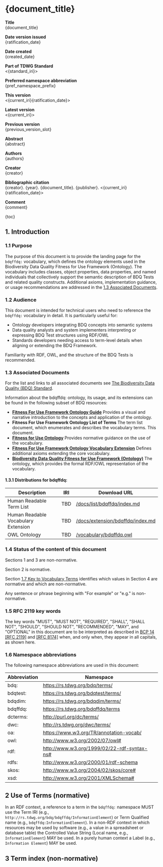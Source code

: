 <!--- Template for header, values provided from yaml configuration --->
# {document_title}

**Title**<br>
{document_title}

**Date version issued**<br>
{ratification_date}

**Date created**<br>
{created_date}

**Part of TDWG Standard**<br>
<{standard_iri}>

**Preferred namespace abbreviation**<br>
{pref_namespace_prefix}

**This version**<br>
<{current_iri}{ratification_date}>

**Latest version**<br>
<{current_iri}>

**Previous version**<br>
{previous_version_slot}

**Abstract**<br>
{abstract}

**Authors**<br>
{authors}

**Creator**<br>
{creator}

**Bibliographic citation**<br>
{creator}. {year}. {document_title}. {publisher}. <{current_iri}{ratification_date}>

**Comment**<br>
{comment}

{toc}

## 1. Introduction

### 1.1 Purpose

The purpose of this document is to provide the landing page for the `bdqffdq:` vocabulary, which defines the ontology elements used in the Biodiversity Data Quality Fitness for Use Framework (Ontology). The vocabulary includes classes, object properties, data properties, and named individuals that collectively support the semantic description of BDQ Tests and related quality constructs. Additional axioms, implementation guidance, or usage recommendations are addressed in the [1.3 Associated Documents](#13-associated-documents).

### 1.2 Audience

This document is intended for technical users who need to reference the `bdqffdq:` vocabulary in detail. It is particularly useful for:

- Ontology developers integrating BDQ concepts into semantic systems
- Data quality analysts and system implementers interpreting or expressing BDQ Test structures using RDF/OWL
- Standards developers needing access to term-level details when aligning or extending the BDQ Framework.

Familiarity with RDF, OWL, and the structure of the BDQ Tests is recommended.

### 1.3 Associated Documents

For the list and links to all associated documents see [The Biodiversity Data Quality (BDQ) Standard](../../../index.md).

Information about the bdqffdq: ontology, its usage, and its extensions can be found in the following subset of BDQ resources:

- [**Fitness For Use Framework Ontology Guide**](../../guide/bdqffdq/index.md) Provides a visual and narrative introduction to the concepts and application of the ontology.
- **Fitness For Use Framework Ontology List of Terms** The term list document, which enumerates and describes the vocabulary terms. This document.
- [**Fitness for Use Ontology**](../../bdqffdq/index.md) Provides normative guidance on the use of the vocabulary.
- [**Fitness For Use Framework Ontology Vocabulary Extension**](../../extension/bdqffdq/index.md) Defines additional axioms extending the core vocabulary.
- [**Biodiversity Data Quality Fitness for Use Framework (Ontology)**](../../../vocabulary/bdqffdq.owl) The ontology, which provides the formal RDF/OWL representation of the vocabulary.

#### 1.3.1 Distributions for bdqffdq:

| Description | IRI | Download URL |
| ----------- | --- | ------------ |
| Human Readable Term List            | TBD | [/docs/list/bdqffdq/index.md](../../list/bdqffdq/index.md) | 
| Human Readable Vocabulary Extension | TBD | [/docs/extension/bdqffdq/index.md](../../extension/bdqffdq/index.md) | 
| OWL Ontology                        | TBD | [/vocabulary/bdqffdq.owl](../../../vocabulary/bdqffdq.owl) |


### 1.4 Status of the content of this document

Sections 1 and 3 are non-normative.

Section 2 is normative.

Section [1.7 Key to Vocabulary Terms](#17-key-to-vocabulary-terms) identifies which values in Section 4 are normative and which are non-normative.

Any sentence or phrase beginning with "For example" or "e.g." is non-normative.

### 1.5 RFC 2119 key words

The key words "MUST", "MUST NOT", "REQUIRED", "SHALL", "SHALL NOT", "SHOULD", "SHOULD NOT", "RECOMMENDED", "MAY", and "OPTIONAL" in this document are to be interpreted as described in [BCP 14](https://www.rfc-editor.org/info/bcp14) [\[RFC 2119\]](https://datatracker.ietf.org/doc/html/rfc2119) and [\[RFC 8174\]](https://datatracker.ietf.org/doc/html/rfc8174) when, and only when, they appear in all capitals, as shown here.

### 1.6 Namespace abbreviations

The following namespace abbreviations are used in this document:

| **Abbreviation** | **Namespace** |
| ------------ | -------------                               |
| bdq:         | https://rs.tdwg.org/bdq/terms/              |
| bdqtest:     | https://rs.tdwg.org/bdqtest/terms/          |
| bdqdim:      | https://rs.tdwg.org/bdqdim/terms/           |
| bdqffdq:     | https://rs.tdwg.org/bdqffdq/terms           |
| dcterms:     | http://purl.org/dc/terms/                   |
| dwc:         | http://rs.tdwg.org/dwc/terms/               |
| oa:          | https://www.w3.org/TR/annotation-vocab/     |
| owl:         | http://www.w3.org/2002/07/owl#              |
| rdf:         | http://www.w3.org/1999/02/22-rdf-syntax-ns# |
| rdfs:        | http://www.w3.org/2000/01/rdf-schema        |
| skos:        | http://www.w3.org/2004/02/skos/core#        |
| xsd:         | http://www.w3.org/2001/XMLSchema#           |

## 2 Use of Terms (normative)

In an RDF context, a reference to a term in the `bdqffdq:` namespace MUST use the Term IRI (e.g., `http://rs.tdwg.org/bdq/bdqffdq/InformationElement`) or Term Qualified name (e.g., `bdqffdq:InformationElement`). In a non-RDF context in which resources may be used by software (e.g., a value in a spreadsheet or database table) the Controlled Value String (Local name, e.g., `InformationElement`) MAY be used. In a purely human context a Label (e.g., `Information Element`) MAY be used.

## 3 Term index (non-normative)
